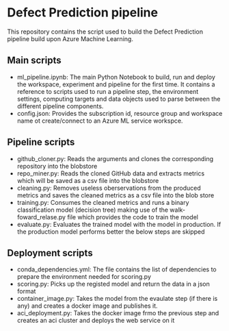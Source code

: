 # Defect Prediction pipeline
This repository contains the script used to build the Defect Prediction pipeline build upon Azure Machine Learning. 

## Main scripts 
- ml_pipeline.ipynb: The main Python Notebook to build, run and deploy the workspace, experiment and pipeline for the first time. It contains a reference to scripts used to run a pipeline step, the environment settings, computing targets and data objects used to parse between the different pipeline components.
- config.json: Provides the subscription id, resource group and workspace name ot create/connect to an Azure ML service workspce.

## Pipeline scripts
- github_cloner.py: Reads the arguments and clones the corresponding repository into the blobstore
- repo_miner.py: Reads the cloned GitHub data and extracts metrics which will be saved as a csv file into the blobstore
- cleaning.py: Removes useless oberservations from the produced metrics and saves the cleaned metrics as a csv file into the blob store
- training.py: Consumes the cleaned metrics and runs a binary classification model (decision tree) making use of the walk-foward_relase.py file which provides the code to train the model
- evaluate.py: Evaluates the trained model with the model in production. If the production model performs better the below steps are skipped

## Deployment scripts
- conda_dependencies.yml: The file contains the list of dependencies to prepare the environment needed for scoring.py
- scoring.py: Picks up the registed model and return the data in a json format
- container_image.py: Takes the model from the evaulate step (if there is any) and creates a docker image and publishes it.
- aci_deployment.py:  Takes the docker image frmo the previous step and creates an aci cluster and deploys the web service on it




